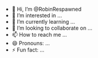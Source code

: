 - 👋 Hi, I’m @RobinRespawned
- 👀 I’m interested in ...
- 🌱 I’m currently learning ...
- 💞️ I’m looking to collaborate on ...
- 📫 How to reach me ...
- 😄 Pronouns: ...
- ⚡ Fun fact: ...

<!---
RobinRespawned/RobinRespawned is a ✨ special ✨ repository because its `README.md` (this file) appears on your GitHub profile.
You can click the Preview link to take a look at your changes.
--->
